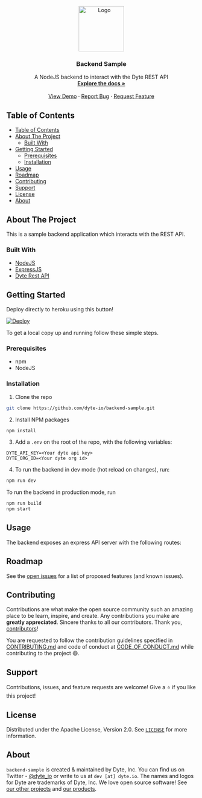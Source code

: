 <!-- PROJECT LOGO -->
<p align="center">
  <a href="https://dyte.in">
    <img src="https://assets.dyte.io/logo-outlined.png" alt="Logo" width="120">
  </a>

  <h3 align="center">Backend Sample</h3>

  <p align="center">
    A NodeJS backend to interact with the Dyte REST API
    <br />
    <a href="https://docs.dyte.io"><strong>Explore the docs »</strong></a>
    <br />
    <br />
    <a href="https://app.dyte.io">View Demo</a>
    ·
    <a href="https://github.com/dyte-io/backend-sample/issues">Report Bug</a>
    ·
    <a href="https://github.com/dyte-io/backend-sample/issues">Request Feature</a>
  </p>
</p>

<!-- TABLE OF CONTENTS -->

## Table of Contents

- [Table of Contents](#table-of-contents)
- [About The Project](#about-the-project)
  - [Built With](#built-with)
- [Getting Started](#getting-started)
  - [Prerequisites](#prerequisites)
  - [Installation](#installation)
- [Usage](#usage)
- [Roadmap](#roadmap)
- [Contributing](#contributing)
- [Support](#support)
- [License](#license)
- [About](#about)

<!-- ABOUT THE PROJECT -->

## About The Project

This is a sample backend application which interacts with the REST API.

### Built With

- [NodeJS](https://nodejs.org/en/)
- [ExpressJS](https://expressjs.com/)
- [Dyte Rest API](https://docs.dyte.io/api/)

<!-- GETTING STARTED -->

## Getting Started

Deploy directly to heroku using this button!

[![Deploy](https://www.herokucdn.com/deploy/button.svg)](https://heroku.com/deploy)

To get a local copy up and running follow these simple steps.

### Prerequisites

- npm
- NodeJS

### Installation

1. Clone the repo

```sh
git clone https://github.com/dyte-io/backend-sample.git
```

2. Install NPM packages

```sh
npm install
```

3. Add a `.env` on the root of the repo, with the following variables:

```
DYTE_API_KEY=<Your dyte api key>
DYTE_ORG_ID=<Your dyte org id>
```

4. To run the backend in dev mode (hot reload on changes), run:

```sh
npm run dev
```

To run the backend in production mode, run

```sh
npm run build
npm start
```

<!-- USAGE EXAMPLES -->

## Usage

The backend exposes an express API server with the following routes:

<!-- TODO -->

<!-- ROADMAP -->

## Roadmap

See the [open issues](https://github.com/dyte-in/backend-sample-app/issues) for a list of proposed features (and known issues).

<!-- CONTRIBUTING -->

## Contributing

Contributions are what make the open source community such an amazing place to be learn, inspire, and create. Any contributions you make are **greatly appreciated**. Sincere thanks to all our contributors. Thank you, [contributors](https://github.com/dyte-io/backend-sample/graphs/contributors)!

You are requested to follow the contribution guidelines specified in [CONTRIBUTING.md](./.github/CONTRIBUTING.md) and code of conduct at [CODE_OF_CONDUCT.md](./.github/CODE_OF_CONDUCT.md) while contributing to the project :smile:.

## Support

Contributions, issues, and feature requests are welcome!
Give a ⭐️ if you like this project!

<!-- LICENSE -->

## License

Distributed under the Apache License, Version 2.0. See [`LICENSE`](./LICENSE) for more information.

## About

`backend-sample` is created & maintained by Dyte, Inc. You can find us on Twitter - [@dyte_io](https://twitter.com/dyte_io) or write to us at `dev [at] dyte.io`.
The names and logos for Dyte are trademarks of Dyte, Inc.
We love open source software! See [our other projects](https://github.com/dyte-io) and [our products](https://dyte.io).
